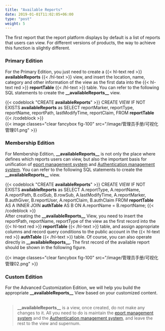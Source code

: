 ```yaml
---
title: "Available Reports"
date: 2019-01-01T11:02:05+06:00
type: "post"
weight: 5
---
```


The first report that the report platform displays by default is a list of reports that users can view. For different versions of products, the way to achieve this function is slightly different.  
  
### Primary Edition  
  
For the Primary Edition, you just need to create a {{< hl-text red >}} __availableReports__ {{< /hl-text >}} view, and insert the location, name, category and other information of the view as the first data into the {{< hl-text red >}} __reportTable__ {{< /hl-text >}} table. You can refer to the following SQL statements to create the **\_\_availableReports\_\_** view.  
  
{{< codeblock "CREATE __availableReports__" >}}
  CREATE VIEW IF NOT EXISTS __availableReports__ as 
    SELECT
      reportMarker,
      reportType,
      reportName,
      reportPath,
      lastModifyTime,
      reportClaim,
    FROM __reportTable__
{{< /codeblock >}}
<br>
{{< image classes="clear fancybox fig-100" src="/image/管理员手册/可视化管理01.png" >}}
  
  
### Membership Edition  
  
For Membership Edition, **\_\_availableReports\_\_** is not only the place where defines which reports users can view, but also the important basis for unification of [eport management system](/maintenance/ReportManagement/) and [Authentication management system](/maintenance/AuthenticationManagement/). You can refer to the following SQL statements to create the **\_\_availableReports\_\_** view.  

{{< codeblock "CREATE __availableReports__" >}}
  CREATE VIEW IF NOT EXISTS __availableReports__ as 
    SELECT 
      A.reportType,
      A.reportName,
      A.reportPath,
      B.colSub,
      B.rowSub,
      A.lastModifyTime,
      A.reportMarker,
      B.authGiver,
      B.reportUser,
      A.reportClaim,
      B.authClaim
    FROM __reportTable__ AS A
    INNER JOIN __authTable__ AS B 
    ON A.reportName = B.reportName;
{{< /codeblock >}}
<br>
After creating the **\_\_availableReports\_\_** View, you need to insert the reportPath, reportName, reportType of the view as the first record into the {{< hl-text red >}} __reportTable__ {{< /hl-text >}} table, and assign appropriate columns and record query conditions to the public account in the {{< hl-text red >}} __authTable__ {{< /hl-text >}} table. Of course, you can also operate directly in **\_\_availableReports\_\_**. The first record of the available report should be shown in the following figure.  
  
{{< image classes="clear fancybox fig-100" src="/image/管理员手册/可视化管理02.png" >}}
  
  
### Custom Edition  

For the Advanced Customization Edition, we will help you build the appropriate **\_\_availableReports\_\_** View based on your customized content.  
<br>  

> **\_\_availableReports\_\_** is a view, once created, do not make any changes to it. All you need to do is maintain the [eport management system](/maintenance/ReportManagement/) and the [Authentication management system](/maintenance/AuthenticationManagement/), and leave the rest to the view and supernum.

